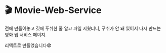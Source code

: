 # 🎬 Movie-Web-Service

전에 만들어놓고 깃에 푸쉬한 줄 알고 파일 지웠더니,
푸쉬가 안 돼 있어서 다시 만드는 영화 웹 서비스 페이지.

리액트로 만들었습니다😨
